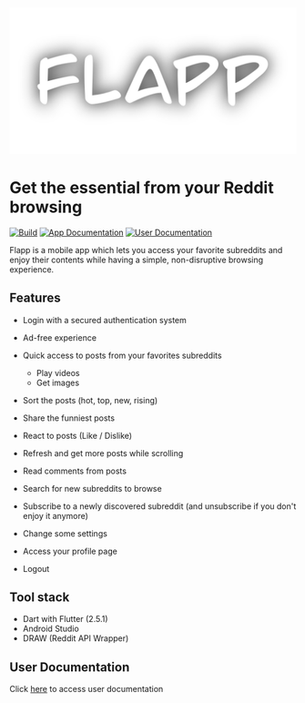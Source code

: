 [![FLAPP](assets/title.png)](assets/title.png)

# Get the essential from your Reddit browsing

[![Build](https://github.com/GitBluub/Flapp/actions/workflows/build.yml/badge.svg)](https://github.com/GitBluub/Flapp/actions/workflows/build.yml)
[![App Documentation](https://img.shields.io/badge/Documentation-Dartdoc-blue)](https://gitbluub.github.io/Flapp/)
[![User Documentation](https://img.shields.io/badge/User-Documentation-green)](https://github.com/GitBluub/Flapp/blob/master/flapp.pdf)

Flapp is a mobile app which lets you access your favorite subreddits and enjoy their contents while having a simple, non-disruptive browsing experience.

## Features

- Login with a secured authentication system
- Ad-free experience

- Quick access to posts from your favorites subreddits
  - Play videos
  - Get images
- Sort the posts (hot, top, new, rising)
- Share the funniest posts
- React to posts (Like / Dislike)
- Refresh and get more posts while scrolling
- Read comments from posts

- Search for new subreddits to browse
- Subscribe to a newly discovered subreddit (and unsubscribe if you don't enjoy it anymore)

- Change some settings

- Access your profile page
- Logout

## Tool stack

- Dart with Flutter (2.5.1)
- Android Studio
- DRAW (Reddit API Wrapper)

## User Documentation

Click [here](https://github.com/GitBluub/Flapp/blob/dev/flapp.pdf) to access user documentation
